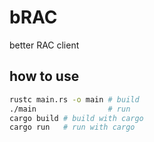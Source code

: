 # bRAC
better RAC client

## how to use

```bash
rustc main.rs -o main # build
./main                # run
cargo build # build with cargo
cargo run   # run with cargo
```